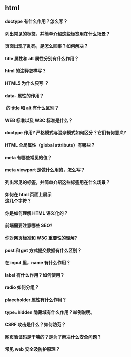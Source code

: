  html
 -------------------------
 
#### doctype 有什么作用？怎么写？

#### 列出常见的标签，并简单介绍这些标签用在什么场景？

#### 页面出现了乱码，是怎么回事？如何解决？

#### title 属性和 alt 属性分别有什么作用？

#### html 的注释怎样写？

#### HTML5 为什么只写 <!DOCTYPE HTML> ？

#### data- 属性的作用？

#### <img> 的 title 和 alt 有什么区别？

#### WEB 标准以及 W3C 标准是什么？

#### doctype 作用? 严格模式与混杂模式如何区分？它们有何意义?

#### HTML 全局属性（global attribute）有哪些？

#### meta 有哪些常见的值？

#### meta viewport 是做什么用的，怎么写？

#### 列出常见的标签，并简单介绍这些标签用在什么场景？

#### 如何在 html 页面上展示 <div></div> 这几个字符？

#### 你是如何理解 HTML 语义化的？

#### 前端需要注意哪些 SEO?

#### 你对网页标准和 W3C 重要性的理解?

#### post 和 get 方式提交数据有什么区别？

#### 在 input 里，name 有什么作用？

#### label 有什么作用？如何使用？

#### radio 如何分组？

#### placeholder 属性有什么作用？

#### type=hidden 隐藏域有什么作用？举例说明。

#### CSRF 攻击是什么？如何防范？

#### 网页验证码是干嘛的？是为了解决什么安全问题？

#### 常见 web 安全及防护原理？

